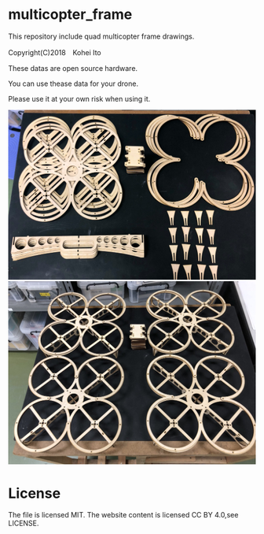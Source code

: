 # multicopter_frame
This repository include quad multicopter frame drawings.

Copyright(C)2018　Kohei Ito

These datas are open source hardware.

You can use thease data for your drone. 

Please use it at your own risk when using it.

![multi copter frame pic1](https://github.com/kouhei1970/multicopter_frame/blob/master/IMG_1561.JPG)![multi copter frame pic2](https://github.com/kouhei1970/multicopter_frame/blob/master/IMG_1565.JPG)

# License
The file is licensed MIT. The website content is licensed CC BY 4.0,see LICENSE.
